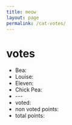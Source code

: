 ```yaml
---
title: meow
layout: page
permalink: /cat-votes/
---
```


# votes

  <ul>
    <li id="bea">Bea: <span class="result"></span></li>
    <li id="louise">Louise: <span class="result"></span></li>
    <li id="eleven">Eleven: <span class="result"></span></li>
    <li id="chickpea">Chick Pea: <span class="result"></span></li>
    <li>---</li>
    <li id="voted">voted: <span class="result"></span></li>
    <li id="novote">non voted points: <span class="result"></span></li>
    <li id="total-points">total points: <span class="result"></span></li>
  </ul>

<!-- # votes weighted

  <ul>
    <li id="bea_weighted">Bea: <span class="result"></span></li>
    <li id="louise_weighted">Louise: <span class="result"></span></li>
    <li id="eleven_weighted">Eleven: <span class="result"></span></li>
    <li id="chickpea_weighted">Chick Pea: <span class="result"></span></li>
  </ul> -->

<script language="JavaScript" src="/assets/js/votes.js"></script>